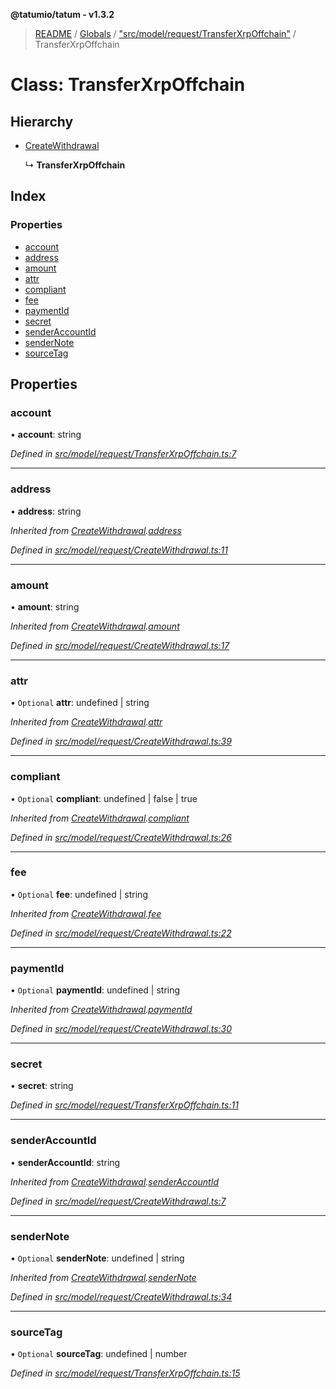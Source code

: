 **@tatumio/tatum - v1.3.2**

> [README](../README.md) / [Globals](../globals.md) / ["src/model/request/TransferXrpOffchain"](../modules/_src_model_request_transferxrpoffchain_.md) / TransferXrpOffchain

# Class: TransferXrpOffchain

## Hierarchy

* [CreateWithdrawal](_src_model_request_createwithdrawal_.createwithdrawal.md)

  ↳ **TransferXrpOffchain**

## Index

### Properties

* [account](_src_model_request_transferxrpoffchain_.transferxrpoffchain.md#account)
* [address](_src_model_request_transferxrpoffchain_.transferxrpoffchain.md#address)
* [amount](_src_model_request_transferxrpoffchain_.transferxrpoffchain.md#amount)
* [attr](_src_model_request_transferxrpoffchain_.transferxrpoffchain.md#attr)
* [compliant](_src_model_request_transferxrpoffchain_.transferxrpoffchain.md#compliant)
* [fee](_src_model_request_transferxrpoffchain_.transferxrpoffchain.md#fee)
* [paymentId](_src_model_request_transferxrpoffchain_.transferxrpoffchain.md#paymentid)
* [secret](_src_model_request_transferxrpoffchain_.transferxrpoffchain.md#secret)
* [senderAccountId](_src_model_request_transferxrpoffchain_.transferxrpoffchain.md#senderaccountid)
* [senderNote](_src_model_request_transferxrpoffchain_.transferxrpoffchain.md#sendernote)
* [sourceTag](_src_model_request_transferxrpoffchain_.transferxrpoffchain.md#sourcetag)

## Properties

### account

•  **account**: string

*Defined in [src/model/request/TransferXrpOffchain.ts:7](https://github.com/tatumio/tatum-js/blob/b9ab1e4/src/model/request/TransferXrpOffchain.ts#L7)*

___

### address

•  **address**: string

*Inherited from [CreateWithdrawal](_src_model_request_createwithdrawal_.createwithdrawal.md).[address](_src_model_request_createwithdrawal_.createwithdrawal.md#address)*

*Defined in [src/model/request/CreateWithdrawal.ts:11](https://github.com/tatumio/tatum-js/blob/b9ab1e4/src/model/request/CreateWithdrawal.ts#L11)*

___

### amount

•  **amount**: string

*Inherited from [CreateWithdrawal](_src_model_request_createwithdrawal_.createwithdrawal.md).[amount](_src_model_request_createwithdrawal_.createwithdrawal.md#amount)*

*Defined in [src/model/request/CreateWithdrawal.ts:17](https://github.com/tatumio/tatum-js/blob/b9ab1e4/src/model/request/CreateWithdrawal.ts#L17)*

___

### attr

• `Optional` **attr**: undefined \| string

*Inherited from [CreateWithdrawal](_src_model_request_createwithdrawal_.createwithdrawal.md).[attr](_src_model_request_createwithdrawal_.createwithdrawal.md#attr)*

*Defined in [src/model/request/CreateWithdrawal.ts:39](https://github.com/tatumio/tatum-js/blob/b9ab1e4/src/model/request/CreateWithdrawal.ts#L39)*

___

### compliant

• `Optional` **compliant**: undefined \| false \| true

*Inherited from [CreateWithdrawal](_src_model_request_createwithdrawal_.createwithdrawal.md).[compliant](_src_model_request_createwithdrawal_.createwithdrawal.md#compliant)*

*Defined in [src/model/request/CreateWithdrawal.ts:26](https://github.com/tatumio/tatum-js/blob/b9ab1e4/src/model/request/CreateWithdrawal.ts#L26)*

___

### fee

• `Optional` **fee**: undefined \| string

*Inherited from [CreateWithdrawal](_src_model_request_createwithdrawal_.createwithdrawal.md).[fee](_src_model_request_createwithdrawal_.createwithdrawal.md#fee)*

*Defined in [src/model/request/CreateWithdrawal.ts:22](https://github.com/tatumio/tatum-js/blob/b9ab1e4/src/model/request/CreateWithdrawal.ts#L22)*

___

### paymentId

• `Optional` **paymentId**: undefined \| string

*Inherited from [CreateWithdrawal](_src_model_request_createwithdrawal_.createwithdrawal.md).[paymentId](_src_model_request_createwithdrawal_.createwithdrawal.md#paymentid)*

*Defined in [src/model/request/CreateWithdrawal.ts:30](https://github.com/tatumio/tatum-js/blob/b9ab1e4/src/model/request/CreateWithdrawal.ts#L30)*

___

### secret

•  **secret**: string

*Defined in [src/model/request/TransferXrpOffchain.ts:11](https://github.com/tatumio/tatum-js/blob/b9ab1e4/src/model/request/TransferXrpOffchain.ts#L11)*

___

### senderAccountId

•  **senderAccountId**: string

*Inherited from [CreateWithdrawal](_src_model_request_createwithdrawal_.createwithdrawal.md).[senderAccountId](_src_model_request_createwithdrawal_.createwithdrawal.md#senderaccountid)*

*Defined in [src/model/request/CreateWithdrawal.ts:7](https://github.com/tatumio/tatum-js/blob/b9ab1e4/src/model/request/CreateWithdrawal.ts#L7)*

___

### senderNote

• `Optional` **senderNote**: undefined \| string

*Inherited from [CreateWithdrawal](_src_model_request_createwithdrawal_.createwithdrawal.md).[senderNote](_src_model_request_createwithdrawal_.createwithdrawal.md#sendernote)*

*Defined in [src/model/request/CreateWithdrawal.ts:34](https://github.com/tatumio/tatum-js/blob/b9ab1e4/src/model/request/CreateWithdrawal.ts#L34)*

___

### sourceTag

• `Optional` **sourceTag**: undefined \| number

*Defined in [src/model/request/TransferXrpOffchain.ts:15](https://github.com/tatumio/tatum-js/blob/b9ab1e4/src/model/request/TransferXrpOffchain.ts#L15)*
